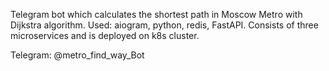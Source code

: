 Telegram bot which calculates the shortest path in Moscow Metro with Dijkstra algorithm. 
Used: aiogram, python, redis, FastAPI.
Consists of three microservices and is deployed on k8s cluster.

Telegram: @metro_find_way_Bot
